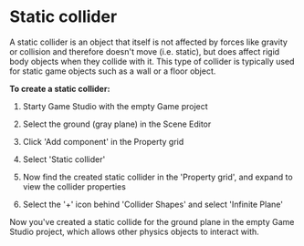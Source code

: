# Static collider

A static collider is an object that itself is not affected by forces like gravity or collision and therefore doesn't move (i.e. static), but does affect rigid body objects when they collide with it. This type of collider is typically used for static game objects such as a wall or a floor object.

**To create a static collider:**

1. Starty Game Studio with the empty Game project

2. Select the ground (gray plane) in the Scene Editor

3. Click 'Add component' in the Property grid

4. Select 'Static collider'

5. Now find the created static collider in the 'Property grid', and expand to view the collider properties

6. Select the '+' icon behind 'Collider Shapes' and select 'Infinite Plane'


Now you've created a static collide for the ground plane in the empty Game Studio project, which allows other physics objects to interact with.
